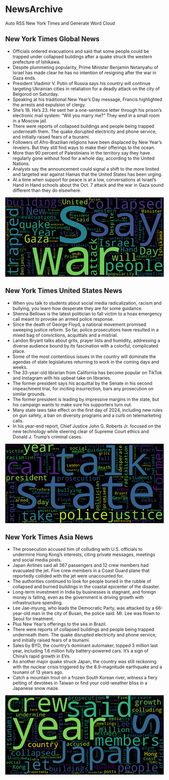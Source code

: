# NewsArchive
Auto RSS New York Times and Generate Word Cloud

## New York Times Global News
* Officials ordered evacuations and said that some people could be trapped under collapsed buildings after a quake struck the western prefecture of Ishikawa.
* Despite plummeting popularity, Prime Minister Benjamin Netanyahu of Israel has made clear he has no intention of resigning after the war in Gaza ends.
* President Vladimir V. Putin of Russia says his country will continue targeting Ukrainian cities in retaliation for a deadly attack on the city of Belgorod on Saturday.
* Speaking at his traditional New Year’s Day message, Francis highlighted the arrests and expulsion of clergy.
* She’s 18. He’s 23. He sent her a one-sentence letter through his prison’s electronic mail system: “Will you marry me?” They wed in a small room in a Moscow jail.
* There were reports of collapsed buildings and people being trapped underneath them. The quake disrupted electricity and phone service, and initially raised fears of a tsunami.
* Followers of Afro-Brazilian religions have been displaced by New Year’s revelers. But they still find ways to make their offerings to the ocean.
* More than 90 percent of Palestinians in the territory say they have regularly gone without food for a whole day, according to the United Nations.
* Analysts say the announcement could signal a shift to the more limited and targeted war against Hamas that the United States has been urging.
* At a time when support for peace is at a low, conversations at Israel’s Hand in Hand schools about the Oct. 7 attack and the war in Gaza sound different than they do elsewhere.

![Global](./global.png)
## New York Times United States News
* When you talk to students about social media radicalization, racism and bullying, you learn how desperate they are for some guidance.
* Shenna Bellows is the latest politician to fall victim to a hoax emergency call meant to provoke an armed police response.
* Since the death of George Floyd, a national movement promised sweeping justice reform. So far, police prosecutions have resulted in a mixed bag of convictions, acquittals and a mistrial.
* Landon Bryant talks about grits, prayer lists and humidity, addressing a diverse audience bound by its fascination with a colorful, complicated place.
* Some of the most contentious issues in the country will dominate the agendas of state legislatures returning to work in the coming days and weeks.
* The 33-year-old librarian from California has become popular on TikTok and Instagram with his upbeat take on libraries.
* The former president says his acquittal by the Senate in his second impeachment trial, for inciting insurrection, bars any prosecution on similar grounds.
* The former president is leading by impressive margins in the state, but his campaign wants to make sure his supporters turn out.
* Many state laws take effect on the first day of 2024, including new rules on gun safety, a ban on diversity programs and a curb on telemarketing calls.
* In his year-end report, Chief Justice John G. Roberts Jr. focused on the new technology while steering clear of Supreme Court ethics and Donald J. Trump’s criminal cases.

![US](./usnews.png)
## New York Times Asia News
* The prosecution accused him of colluding with U.S. officials to undermine Hong Kong’s interests, citing private messages, meetings and social media posts.
* Japan Airlines said all 367 passengers and 12 crew members had evacuated the jet. Five crew members in a Coast Guard plane that reportedly collided with the jet were unaccounted for.
* The authorities continued to look for people buried in the rubble of collapsed and burned buildings in the coastal epicenter of the disaster.
* Long-term investment in India by businesses is stagnant, and foreign money is falling, even as the government is driving growth with infrastructure spending.
* Lee Jae-myung, who leads the Democratic Party, was attacked by a 66-year-old man in the city of Busan, the police said. Mr. Lee was flown to Seoul for treatment.
* Plus New Year’s offerings to the sea in Brazil.
* There were reports of collapsed buildings and people being trapped underneath them. The quake disrupted electricity and phone service, and initially raised fears of a tsunami.
* Sales by BYD, the country’s dominant automaker, topped 3 million last year, including 1.6 million fully battery-powered cars. It’s a sign of China’s rapid growth in EVs.
* As another major quake struck Japan, the country was still reckoning with the nuclear crisis triggered by the 8.9-magnitude earthquake and a tsunami of 13 years ago.
* Catch a mountain trout on a frozen South Korean river, witness a fiery pelting of devotees in Taiwan or find your cold-weather bliss in a Japanese snow maze.

![Asian](./asian.png)
